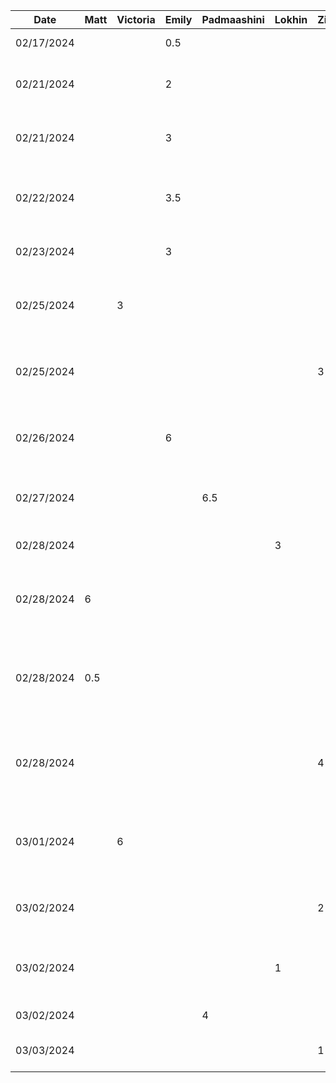 | Date       | Matt | Victoria | Emily | Padmaashini  | Lokhin  | Zihe   | Task                                                  |
|------------|------|----------|-----|--------------|---------|--------|------------------------------------------------------------------|
| 02/17/2024 |      |          | 0.5 |              |         |        | Set up initial project                                           |
| 02/21/2024 |      |          | 2   |              |         |        | Added template functions for generator                           |
| 02/21/2024 |      |          | 3   |              |         |        | Get random colour and palette from API                           |
| 02/22/2024 |      |          | 3.5 |              |         |        | Display and generate colour palette on click                     |
| 02/23/2024 |      |          | 3   |              |         |        | Fix generator UI and text contrast                               |
| 02/25/2024 |      |    3     |     |              |         |        | Implementing the menu and navigation bar                         |
| 02/25/2024 |      |          |     |              |         |    3   | Adding functioning photo capturing feature                       |
| 02/26/2024 |      |          | 6   |              |         |        | Implement undo/redo for generating palettes                      |
| 02/27/2024 |      |          |     |      6.5     |         |        | Add Preview screen and various UI elements in it                 |
| 02/28/2024 |      |          |     |              |    3    |        | Add colour selection for preview                                 |
| 02/28/2024 | 6    |          |     |              |         |        | Implement UI and API calls to lock/unlock colours                |
| 02/28/2024 | 0.5  |          |     |              |         |        | Persist locked colours across undo/redo state changes            |
| 02/28/2024 |      |          |     |              |         |    4   | Refactoring photo capturing to better fit software architecture  |
| 03/01/2024 |      |    6     |     |              |         |        | Saving colours locally to database, screen updates               |
| 03/02/2024 |      |          |     |              |         |    2   | Adding image importing functionality                             |
| 03/02/2024 |      |          |     |              |    1    |        | Refactor Model into separate files and fix conflicts             |
| 03/02/2024 |      |          |     |      4       |         |        | Accessibility checker                                            |
| 03/03/2024 |      |          |     |              |         |    1   | Add sample image color template                                  |

